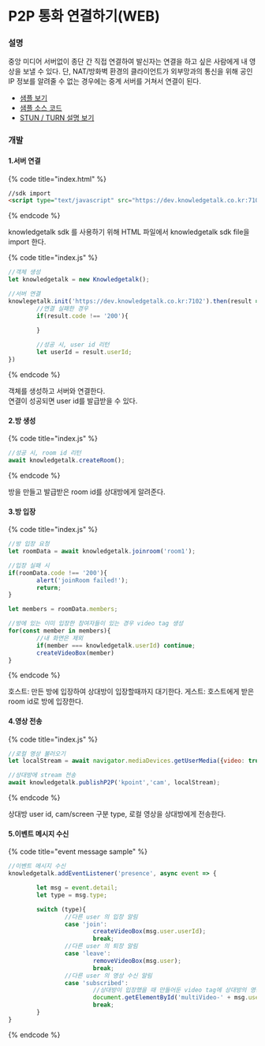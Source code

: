 # P2P 통화 연결하기(WEB)

### 설명

중앙 미디어 서버없이 종단 간 직접 연결하여 발신자는 연결을 하고 싶은 사람에게 내 영상을 보낼 수 있다.
단, NAT/방화벽 환경의 클라이언트가 외부망과의 통신을 위해 공인 IP 정보를 알려줄 수 없는 경우에는 중계 서버를 거쳐서 연결이 된다.

- [샘플 보기](https://dev.knowledgetalk.co.kr:3456/p2p)
- [샘플 소스 코드](https://github.com/kpointnotice/knowledgetalk-sample/blob/master/public/p2p.html)
- [STUN / TURN 설명 보기](https://developer.mozilla.org/ko/docs/Web/API/WebRTC_API/Protocols)

### 개발
#### 1.서버 연결
{% code title="index.html" %}
```html
//sdk import
<script type="text/javascript" src="https://dev.knowledgetalk.co.kr:7102/knowledgetalk.min.js"></script>
```
{% endcode %}

knowledgetalk sdk 를 사용하기 위해 HTML 파일에서 knowledgetalk sdk file을 import 한다.

{% code title="index.js" %}
```javascript
//객체 생성
let knowledgetalk = new Knowledgetalk();

//서버 연결
knowlegetalk.init('https://dev.knowledgetalk.co.kr:7102').then(result => {
        //연결 실패한 경우
        if(result.code !== '200'){
                
        }

        //성공 시, user id 리턴
        let userId = result.userId;
})
```
{% endcode %}


객체를 생성하고 서버와 연결한다.<br/>
연결이 성공되면 user id를 발급받을 수 있다.

#### 2.방 생성
{% code title="index.js" %}
```javascript
//성공 시, room id 리턴
await knowledgetalk.createRoom();
```
{% endcode %}

방을 만들고 발급받은 room id를 상대방에게 알려준다.

#### 3.방 입장
{% code title="index.js" %}
```javascript
//방 입장 요청
let roomData = await knowledgetalk.joinroom('room1');

//입장 실패 시
if(roomData.code !== '200'){
        alert('joinRoom failed!');
        return;
}

let members = roomData.members;

//방에 있는 이미 입장한 참여자들이 있는 경우 video tag 생성
for(const member in members){
        //내 화면은 제외
        if(member === knowledgetalk.userId) continue;
        createVideoBox(member)
}

```
{% endcode %}

호스트: 만든 방에 입장하여 상대방이 입장할때까지 대기한다.
게스트: 호스트에게 받은 room id로 방에 입장한다.



#### 4.영상 전송
{% code title="index.js" %}
```javascript
//로컬 영상 불러오기
let localStream = await navigator.mediaDevices.getUserMedia({video: true, audio: false});

//상대방에 stream 전송
await knowledgetalk.publishP2P('kpoint','cam', localStream);
```
{% endcode %}

상대방 user id, cam/screen 구분 type, 로컬 영상을 상대방에게 전송한다.

#### 5.이벤트 메시지 수신
{% code title="event message sample" %}
```javascript
//이벤트 메시지 수신
knowledgetalk.addEventListener('presence', async event => {

        let msg = event.detail;
        let type = msg.type;

        switch (type){
                //다른 user 의 입장 알림
                case 'join':
                        createVideoBox(msg.user.userId);             
                        break;
                //다른 user 의 퇴장 알림
                case 'leave':
                        removeVideoBox(msg.user);
                        break;
                //다른 user 의 영상 수신 알림
                case 'subscribed':
                        //상대방이 입장했을 때 만들어둔 video tag에 상대방의 영상 연결
                        document.getElementById('multiVideo-' + msg.user).srcObject = knowledgetalk.streams[msg.user];
                        break;
        }       
}
```
{% endcode %}